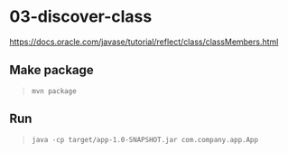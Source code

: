 # 03-discover-class

https://docs.oracle.com/javase/tutorial/reflect/class/classMembers.html

## Make package

> `mvn package`

## Run

> `java -cp target/app-1.0-SNAPSHOT.jar com.company.app.App`
